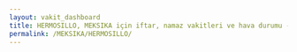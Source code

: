 ```yaml
---
layout: vakit_dashboard
title: HERMOSILLO, MEKSIKA için iftar, namaz vakitleri ve hava durumu - ilçe/eyalet seç
permalink: /MEKSIKA/HERMOSILLO/
---
```


<script type="text/javascript">
  var GLOBAL_COUNTRY = 'MEKSIKA';
  var GLOBAL_CITY = 'HERMOSILLO';
  var GLOBAL_STATE = '';
  var lat = 72;
  var lon = 21;
</script>
